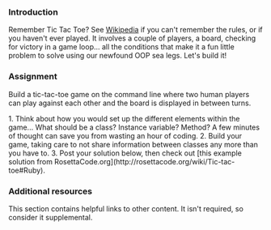 ### Introduction

Remember Tic Tac Toe? See [Wikipedia](http://en.wikipedia.org/wiki/Tic-tac-toe) if you can't remember the rules, or if you haven't ever played. It involves a couple of players, a board, checking for victory in a game loop... all the conditions that make it a fun little problem to solve using our newfound OOP sea legs. Let's build it!

### Assignment

Build a tic-tac-toe game on the command line where two human players can play against each other and the board is displayed in between turns.

<div class="lesson-content__panel" markdown="1">
  1. Think about how you would set up the different elements within the game... What should be a class? Instance variable?  Method? A few minutes of thought can save you from wasting an hour of coding.
  2. Build your game, taking care to not share information between classes any more than you have to.
  3. Post your solution below, then check out [this example solution from RosettaCode.org](http://rosettacode.org/wiki/Tic-tac-toe#Ruby).
</div>

### Additional resources
This section contains helpful links to other content. It isn't required, so consider it supplemental.

